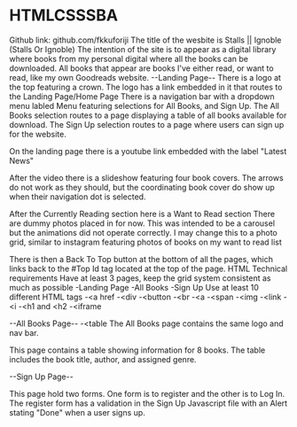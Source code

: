# HTMLCSSSBA

Github link: github.com/fkkuforiji
The title of the wesbite is Stalls || Ignoble (Stalls Or Ignoble)
The intention of the site is to appear as a digital library where books from my personal digital
where all the books can be downloaded. All books that appear are books I've either read, or want to
read, like my own Goodreads website.
--Landing Page--
There is a logo at the top featuring a crown.
The logo has a link embedded in it that routes to the Landing Page/Home Page
There is a navigation bar with a dropdown menu labled Menu featuring selections for All Books, and Sign Up.
The All Books selection routes to a page displaying a table of all books available for download.
The Sign Up selection routes to a page where users can sign up for the website.

On the landing page there is a youtube link embedded with the label "Latest News"

After the video there is a slideshow featuring four book covers. The arrows do not work as they should,
but the coordinating book cover do show up when their navigation dot is selected.

After the Currently Reading section here is a Want to Read section
There are dummy photos placed in for now. This was intended to be a carousel but the animations did not operate correctly.
I may change this to a photo grid, similar to instagram featuring photos of books on my want to read list

There is then a Back To Top button at the bottom of all the pages, which links back to the #Top Id tag located at the top of the page.
HTML Technical requirements
Have at least 3 pages, keep the grid system consistent as much as possible
-Landing Page
-All Books
-Sign Up
Use at least 10 different HTML tags
-<a href
-<div
-<button
-<br
-<a
-<span
-<img
-<link
-<i
-<h1 and <h2
-<iframe

--All Books Page--
-<table
The All Books page contains the same logo and nav bar.

This page contains a table showing information for 8 books. The table includes the book title, author, and assigned genre.

--Sign Up Page--

This page hold two forms. One form is to register and the other is to Log In.
The register form has a validation in the Sign Up Javascript file with an Alert stating "Done" when a user signs up.
